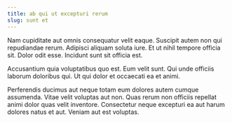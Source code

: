 ```yaml
---
title: ab qui ut excepturi rerum
slug: sunt et
---
```


Nam cupiditate aut omnis consequatur velit eaque. Suscipit autem non qui repudiandae rerum. Adipisci aliquam soluta iure. Et ut nihil tempore officia sit. Dolor odit esse. Incidunt sunt sit officia est.

Accusantium quia voluptatibus quo est. Eum velit sunt. Qui unde officiis laborum doloribus qui. Ut qui dolor et occaecati ea et animi.

Perferendis ducimus aut neque totam eum dolores autem cumque assumenda. Vitae velit voluptas aut non. Quas rerum non officiis repellat animi dolor quas velit inventore. Consectetur neque excepturi ea aut harum dolores natus et aut. Veniam aut est voluptas.
